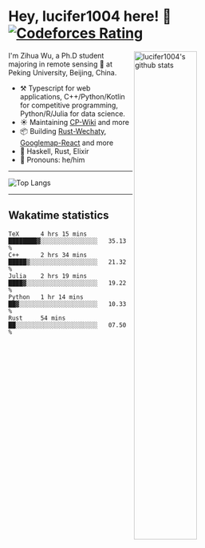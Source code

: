 # Hey, lucifer1004 here! :wave: [![Codeforces Rating](https://cfrating.ihcr.top/?user=lucifer1004&style=flat-square)](https://codeforces.com/profile/lucifer1004)

<img width="50%" align="right" alt="lucifer1004's github stats" src="https://github-readme-stats.vercel.app/api?username=lucifer1004&show_icons=true">

I'm Zihua Wu, a Ph.D student majoring in remote sensing :satellite: at Peking University, Beijing, China.

- :hammer_and_pick: Typescript for web applications, C++/Python/Kotlin for competitive programming, Python/R/Julia for data science.
- :sunny: Maintaining [CP-Wiki](https://cp-wiki.vercel.app) and more 
- :package: Building [Rust-Wechaty](https://github.com/wechaty/rust-wechaty), [Googlemap-React](https://github.com/googlemap-react/googlemap-react) and more
- :seedling: Haskell, Rust, Elixir
- :man: Pronouns: he/him

---

![Top Langs](https://github-readme-stats.vercel.app/api/top-langs/?username=lucifer1004&layout=compact)

---

## Wakatime statistics

<!--START_SECTION:waka-->
```text
TeX      4 hrs 15 mins   ████████▓░░░░░░░░░░░░░░░░   35.13 % 
C++      2 hrs 34 mins   █████▒░░░░░░░░░░░░░░░░░░░   21.32 % 
Julia    2 hrs 19 mins   ████▓░░░░░░░░░░░░░░░░░░░░   19.22 % 
Python   1 hr 14 mins    ██▓░░░░░░░░░░░░░░░░░░░░░░   10.33 % 
Rust     54 mins         ██░░░░░░░░░░░░░░░░░░░░░░░   07.50 % 
```
<!--END_SECTION:waka-->
